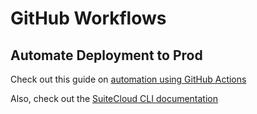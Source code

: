 # GitHub Workflows

## Automate Deployment to Prod

Check out this guide on [automation using GitHub Actions](https://medium.com/@diegosanches89/automating-netsuite-deployments-a5d574f7f87e)

Also, check out the [SuiteCloud CLI documentation](https://github.com/oracle/netsuite-suitecloud-sdk/blob/master/packages/node-cli/README.md)
